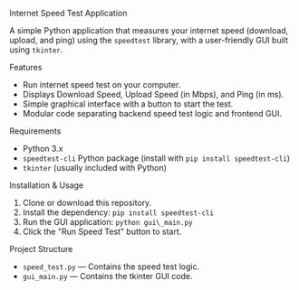 Internet Speed Test Application

A simple Python application that measures your internet speed (download, upload, and ping) using the `speedtest` library, with a user-friendly GUI built using `tkinter`.

Features

- Run internet speed test on your computer.
- Displays Download Speed, Upload Speed (in Mbps), and Ping (in ms).
- Simple graphical interface with a button to start the test.
- Modular code separating backend speed test logic and frontend GUI.

Requirements

- Python 3.x
- `speedtest-cli` Python package (install with `pip install speedtest-cli`)
- `tkinter` (usually included with Python)

Installation & Usage

1. Clone or download this repository.
2. Install the dependency:
`pip install speedtest-cli`
3. Run the GUI application:
`python gui\_main.py`
4. Click the "Run Speed Test" button to start.

Project Structure

- `speed_test.py` — Contains the speed test logic.
- `gui_main.py` — Contains the tkinter GUI code.

